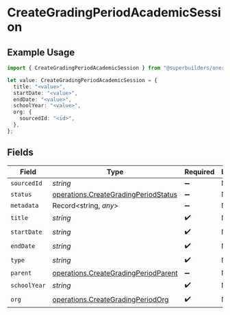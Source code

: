 # CreateGradingPeriodAcademicSession

## Example Usage

```typescript
import { CreateGradingPeriodAcademicSession } from "@superbuilders/oneroster/models/operations";

let value: CreateGradingPeriodAcademicSession = {
  title: "<value>",
  startDate: "<value>",
  endDate: "<value>",
  schoolYear: "<value>",
  org: {
    sourcedId: "<id>",
  },
};
```

## Fields

| Field                                                                                        | Type                                                                                         | Required                                                                                     | Description                                                                                  |
| -------------------------------------------------------------------------------------------- | -------------------------------------------------------------------------------------------- | -------------------------------------------------------------------------------------------- | -------------------------------------------------------------------------------------------- |
| `sourcedId`                                                                                  | *string*                                                                                     | :heavy_minus_sign:                                                                           | N/A                                                                                          |
| `status`                                                                                     | [operations.CreateGradingPeriodStatus](../../models/operations/creategradingperiodstatus.md) | :heavy_minus_sign:                                                                           | N/A                                                                                          |
| `metadata`                                                                                   | Record<string, *any*>                                                                        | :heavy_minus_sign:                                                                           | N/A                                                                                          |
| `title`                                                                                      | *string*                                                                                     | :heavy_check_mark:                                                                           | N/A                                                                                          |
| `startDate`                                                                                  | *string*                                                                                     | :heavy_check_mark:                                                                           | N/A                                                                                          |
| `endDate`                                                                                    | *string*                                                                                     | :heavy_check_mark:                                                                           | N/A                                                                                          |
| `type`                                                                                       | *string*                                                                                     | :heavy_check_mark:                                                                           | N/A                                                                                          |
| `parent`                                                                                     | [operations.CreateGradingPeriodParent](../../models/operations/creategradingperiodparent.md) | :heavy_minus_sign:                                                                           | N/A                                                                                          |
| `schoolYear`                                                                                 | *string*                                                                                     | :heavy_check_mark:                                                                           | N/A                                                                                          |
| `org`                                                                                        | [operations.CreateGradingPeriodOrg](../../models/operations/creategradingperiodorg.md)       | :heavy_check_mark:                                                                           | N/A                                                                                          |